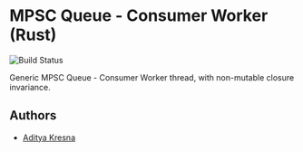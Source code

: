 # MPSC Queue - Consumer Worker (Rust)

![Build Status](https://github.com/bitwyre/rs_mpsc_worker/workflows/Build/badge.svg)

Generic MPSC Queue - Consumer Worker thread, with non-mutable closure invariance.

## Authors

- [Aditya Kresna](https://github.com/ujang360)
